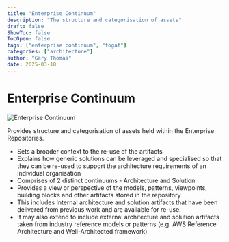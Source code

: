 ```yaml
---
title: "Enterprise Continuum"
description: "The structure and categorisation of assets"
draft: false
ShowToc: false
TocOpen: false
tags: ["enterprise continuum", "togaf"]
categories: ["architecture"]
author: "Gary Thomas"
date: 2025-03-18
---
```


# Enterprise Continuum

![Enterprise Continuum](/architecture/togaf/enterpriseContinuum.png)

Provides structure and categorisation of assets held within the Enterprise Repositories.
- Sets a broader context to the re-use of the artifacts
- Explains how generic solutions can be leveraged and specialised so that they can be re-used to support the architecture requirements of an individual organisation
- Comprises of 2 distinct continuums - Architecture and Solution
- Provides a view or perspective of the models, patterns, viewpoints, building blocks and other artifacts stored in the repository
- This includes Internal architecture and solution artifacts that have been delivered from previous work and are available for re-use.
- It may also extend to include external architecture and solution artifacts taken from industry reference models or patterns (e.g. AWS Reference Architecture and Well-Architected framework)
